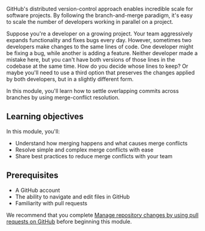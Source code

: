 GitHub's distributed version-control approach enables incredible scale for software projects. By following the branch-and-merge paradigm, it's easy to scale the number of developers working in parallel on a project.

Suppose you're a developer on a growing project. Your team aggressively expands functionality and fixes bugs every day. However, sometimes two developers make changes to the same lines of code. One developer might be fixing a bug, while another is adding a feature. Neither developer made a mistake here, but you can't have both versions of those lines in the codebase at the same time. How do you decide whose lines to keep? Or maybe you'll need to use a third option that preserves the changes applied by both developers, but in a slightly different form.

In this module, you'll learn how to settle overlapping commits across branches by using merge-conflict resolution.

## Learning objectives

In this module, you'll:

- Understand how merging happens and what causes merge conflicts
- Resolve simple and complex merge conflicts with ease
- Share best practices to reduce merge conflicts with your team

## Prerequisites

- A GitHub account
- The ability to navigate and edit files in GitHub
- Familiarity with pull requests

We recommend that you complete [Manage repository changes by using pull requests on GitHub](/learn/modules/manage-changes-pull-requests-github) before beginning this module.